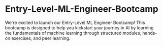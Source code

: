 # Entry-Level-ML-Engineer-Bootcamp
We're excited to launch our Entry-Level ML Engineer Bootcamp! This bootcamp is designed to help you kickstart your journey in AI by learning the fundamentals of machine learning through structured modules, hands-on exercises, and peer learning.
